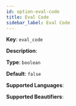 ```yaml
---
id: option-eval-code
title: Eval Code
sidebar_label: Eval Code
---
```

**Key**: `eval_code`

**Description**: 

**Type**: `boolean`

**Default**: `false`

**Supported Languages**: 

**Supported Beautifiers**: 

